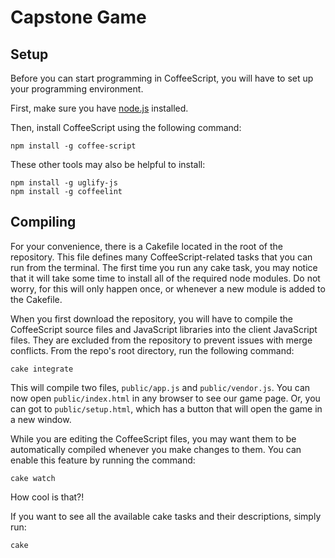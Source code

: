 Capstone Game
=============

Setup
-----
Before you can start programming in CoffeeScript, you will have to set up your
programming environment.

First, make sure you have [node.js](http://nodejs.org/) installed.

Then, install CoffeeScript using the following command:

    npm install -g coffee-script

These other tools may also be helpful to install:

    npm install -g uglify-js
    npm install -g coffeelint


Compiling
---------
For your convenience, there is a Cakefile located in the root of the
repository. This file defines many CoffeeScript-related tasks that you can run
from the terminal. The first time you run any cake task, you may notice that it
will take some time to install all of the required node modules. Do not worry,
for this will only happen once, or whenever a new module is added to the
Cakefile.

When you first download the repository, you will have to compile the
CoffeeScript source files and JavaScript libraries into the client JavaScript
files. They are excluded from the repository to prevent issues with merge
conflicts. From the repo's root directory, run the following command:

    cake integrate

This will compile two files, `public/app.js` and `public/vendor.js`. You can
now open `public/index.html` in any browser to see our game page. Or, you can
got to `public/setup.html`, which has a button that will open the game in a new
window.

While you are editing the CoffeeScript files, you may want them to be
automatically compiled whenever you make changes to them. You can enable this
feature by running the command:

    cake watch

How cool is that?!

If you want to see all the available cake tasks and their descriptions, simply
run:

    cake